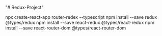 "# Redux-Project" 

npx create-react-app router-redex --typescript
npm install --save redux @types/redux
npm install --save react-redux @types/react-redux
npm install --save react-router-dom @types/react-router-dom